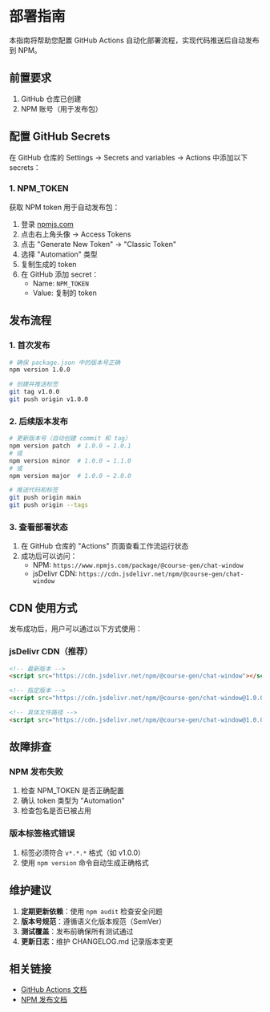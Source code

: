 # 部署指南

本指南将帮助您配置 GitHub Actions 自动化部署流程，实现代码推送后自动发布到 NPM。

## 前置要求

1. GitHub 仓库已创建
2. NPM 账号（用于发布包）

## 配置 GitHub Secrets

在 GitHub 仓库的 Settings → Secrets and variables → Actions 中添加以下 secrets：

### 1. NPM_TOKEN

获取 NPM token 用于自动发布包：

1. 登录 [npmjs.com](https://www.npmjs.com/)
2. 点击右上角头像 → Access Tokens
3. 点击 "Generate New Token" → "Classic Token"
4. 选择 "Automation" 类型
5. 复制生成的 token
6. 在 GitHub 添加 secret：
   - Name: `NPM_TOKEN`
   - Value: 复制的 token


## 发布流程

### 1. 首次发布

```bash
# 确保 package.json 中的版本号正确
npm version 1.0.0

# 创建并推送标签
git tag v1.0.0
git push origin v1.0.0
```

### 2. 后续版本发布

```bash
# 更新版本号（自动创建 commit 和 tag）
npm version patch  # 1.0.0 → 1.0.1
# 或
npm version minor  # 1.0.0 → 1.1.0
# 或
npm version major  # 1.0.0 → 2.0.0

# 推送代码和标签
git push origin main
git push origin --tags
```

### 3. 查看部署状态

1. 在 GitHub 仓库的 "Actions" 页面查看工作流运行状态
2. 成功后可以访问：
   - NPM: `https://www.npmjs.com/package/@course-gen/chat-window`
   - jsDelivr CDN: `https://cdn.jsdelivr.net/npm/@course-gen/chat-window`

## CDN 使用方式

发布成功后，用户可以通过以下方式使用：

### jsDelivr CDN（推荐）

```html
<!-- 最新版本 -->
<script src="https://cdn.jsdelivr.net/npm/@course-gen/chat-window"></script>

<!-- 指定版本 -->
<script src="https://cdn.jsdelivr.net/npm/@course-gen/chat-window@1.0.0"></script>

<!-- 具体文件路径 -->
<script src="https://cdn.jsdelivr.net/npm/@course-gen/chat-window@1.0.0/dist/chat-window.umd.js"></script>
```

## 故障排查

### NPM 发布失败

1. 检查 NPM_TOKEN 是否正确配置
2. 确认 token 类型为 "Automation"
3. 检查包名是否已被占用


### 版本标签格式错误

1. 标签必须符合 `v*.*.*` 格式（如 v1.0.0）
2. 使用 `npm version` 命令自动生成正确格式

## 维护建议

1. **定期更新依赖**：使用 `npm audit` 检查安全问题
2. **版本号规范**：遵循语义化版本规范（SemVer）
3. **测试覆盖**：发布前确保所有测试通过
4. **更新日志**：维护 CHANGELOG.md 记录版本变更

## 相关链接

- [GitHub Actions 文档](https://docs.github.com/en/actions)
- [NPM 发布文档](https://docs.npmjs.com/cli/v8/commands/npm-publish)
